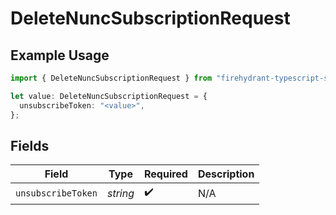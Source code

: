 # DeleteNuncSubscriptionRequest

## Example Usage

```typescript
import { DeleteNuncSubscriptionRequest } from "firehydrant-typescript-sdk/models/operations";

let value: DeleteNuncSubscriptionRequest = {
  unsubscribeToken: "<value>",
};
```

## Fields

| Field              | Type               | Required           | Description        |
| ------------------ | ------------------ | ------------------ | ------------------ |
| `unsubscribeToken` | *string*           | :heavy_check_mark: | N/A                |